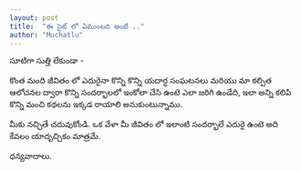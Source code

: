 ```yaml
---
layout: post
title:  "ఈ సైట్ లో ఏముంటది అంటే .."
author: "Muchatlu"
---
```


సూటిగా సుత్తి లేకుండా - 

కొంత మంది జీవితం లో ఎదురైనా కొన్ని కొన్ని యదార్ధ సంఘటనలు మరియు మా కల్పిత ఆలోచనల ద్వారా కొన్ని సందర్భాలలో ఇంకోలా చేసి ఉంటె ఎలా జరిగి ఉండేది, ఇలా అన్ని కలిపి కొన్ని మంచి కథలను ఇక్కడ రాయాలి అనుకుంటున్నాము. 

మీకు నచ్చితే చదువుకోండి. ఒక వేళా మీ జీవితం లో ఇలాంటి సందర్భాలే ఎదురై ఉంటె అది కేవలం యాదృచ్చికం మాత్రమే. 

ధన్యవాదాలు.

